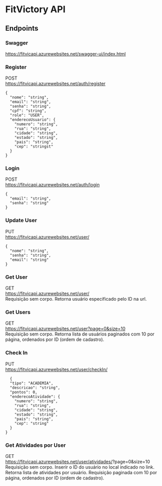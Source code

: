 ﻿# FitVictory API

 ## Endpoints

 ### Swagger
https://fitvicapi.azurewebsites.net/swagger-ui/index.html  

### Register
POST  
https://fitvicapi.azurewebsites.net/auth/register   
```console
{
  "nome": "string",
  "email": "string",
  "senha": "string",
  "cpf": "string",
  "role": "USER",
  "enderecoUsuario": {
    "numero": "string",
    "rua": "string",
    "cidade": "string",
    "estado": "string",
    "pais": "string",
    "cep": "stringst"
  }
}
```

### Login
POST  
https://fitvicapi.azurewebsites.net/auth/login     
```console
{
  "email": "string",
  "senha": "string"
}
```

### Update User
PUT  
https://fitvicapi.azurewebsites.net/user/<IdUsuario>    
```console
{
  "nome": "string",
  "senha": "string",
  "email": "string"
}
```

### Get User
GET  
https://fitvicapi.azurewebsites.net/user/<IdUsuario>  
Requisição sem corpo. Retorna usuário especificado pelo ID na url.  

### Get Users
GET  
https://fitvicapi.azurewebsites.net/user?page=0&size=10    
Requisição sem corpo. Retorna lista de usuários paginados com 10 por página, ordenados por ID (ordem de cadastro).

### Check In
PUT  
https://fitvicapi.azurewebsites.net/user/checkIn/<IdUsuario>    
```console
  {
  "tipo": "ACADEMIA",
  "descricao": "string",
  "pontos": 0,
  "enderecoAtividade": {
    "numero": "string",
    "rua": "string",
    "cidade": "string",
    "estado": "string",
    "pais": "string",
    "cep": "string"
  }
}
```

### Get Atividades por User
GET  
https://fitvicapi.azurewebsites.net/user/atividades/<IdUsuario>?page=0&size=10    
Requisição sem corpo. Inserir o ID do usuário no local indicado no link. Retorna lista de atividades por usuário. Requisição paginada com 10 por página, ordenados por ID (ordem de cadastro).
